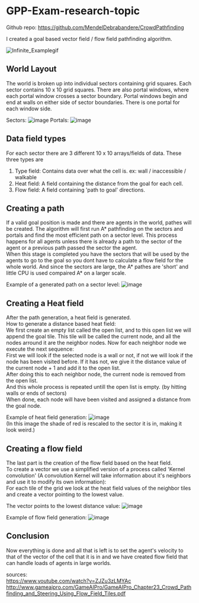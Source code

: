 # GPP-Exam-research-topic

Github repo: https://github.com/MendelDebrabandere/CrowdPathfinding

I created a goal based vector field / flow field pathfinding algorithm.

![Infinite_Examplegif](https://user-images.githubusercontent.com/95921047/212049584-7a818c75-f573-4051-ad22-eb996eeab01d.gif)


## World Layout
The world is broken up into individual sectors containing grid squares. Each sector contains 10 x 10 grid squares.
There are also portal windows, where each portal window crosses a sector boundary. Portal windows begin and end at walls on either side of sector boundaries. There is one portal for each window side.


Sectors: ![image](https://user-images.githubusercontent.com/95921047/211923820-b74d7c02-2c2c-43e0-a924-60603f6ad4e6.png)
Portals: ![image](https://user-images.githubusercontent.com/95921047/211923879-3c4c400c-16e0-41d7-8897-bcbaee9fec44.png)

## Data field types
For each sector there are 3 different 10 x 10 arrays/fields of data. These three types are
1. Type field: Contains data over what the cell is. ex: wall / inaccessible / walkable
2. Heat field: A field containing the distance from the goal for each cell.
3. Flow field: A field containing 'path to goal' directions.

## Creating a path
If a valid goal position is made and there are agents in the world, pathes will be created. The algorithm will first run A* pathfinding on the sectors and portals and
find the most efficient path on a sector level. This process happens for all agents unless there is already a path to the sector of the agent or a previous path passed
the sector the agent.  
When this stage is completed you have the sectors that will be used by the agents to go to the goal so you dont have to calculate a flow field
for the whole world. And since the sectors are large, the A* pathes are 'short' and little CPU is used compaired A* on a larger scale.

Example of a generated path on a sector level: ![image](https://user-images.githubusercontent.com/95921047/211927171-ec0a552b-abc1-40ed-8263-8e2fbcb9c3f2.png)
  
    
## Creating a Heat field
After the path generation, a heat field is generated.  
How to generate a distance based heat field:  
We first create an empty list called the open list, and to this open list we will append the goal tile. This tile will be called the current node, and all the nodes arround it are the neighbor nodes. Now for each neighbor node we execute the next sequence:    
First we will look if the selected node is a wall or not, if not we will look if the node has been visited before. If it has not, we give it the distance value of the current node + 1 and add it to the open list.  
After doing this to each neighbor node, the current node is removed from the open list.  
And this whole process is repeated untill the open list is empty. (by hitting walls or ends of sectors)  
When done, each node will have been visited and assigned a distance from the goal node.  

Example of heat field generation: ![image](https://user-images.githubusercontent.com/95921047/211928745-2d88d51a-c864-4b92-ae6b-221b53cd5968.png)  
(In this image the shade of red is rescaled to the sector it is in, making it look weird.)

## Creating a flow field
The last part is the creation of the flow field based on the heat field.  
To create a vector we use a simplified version of a process called 'Kernel convolution' (A convolution Kernel will take information about it's neighbors and use it to modify its own information):  
For each tile of the grid we look at the heat field values of the neighbor tiles and create a vector pointing to the lowest value.

The vector points to the lowest distance value: ![image](https://user-images.githubusercontent.com/95921047/211929190-626b33ee-15a0-4f88-9ea5-a4cc8bed5226.png)

Example of flow field generation: ![image](https://user-images.githubusercontent.com/95921047/211928845-68f27aab-da72-4042-85ec-237e513cb06a.png)


## Conclusion
Now everything is done and all that is left is to set the agent's velocity to that of the vector of the cell that it is in and we have created flow field that can handle loads of agents in large worlds.  
  
sources:  
https://www.youtube.com/watch?v=ZJZu3zLMYAc  
http://www.gameaipro.com/GameAIPro/GameAIPro_Chapter23_Crowd_Pathfinding_and_Steering_Using_Flow_Field_Tiles.pdf
